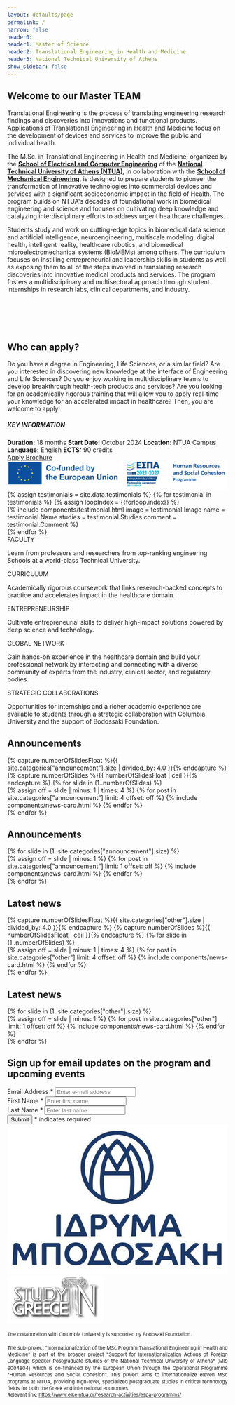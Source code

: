 ```yaml
---
layout: defaults/page
permalink: /
narrow: false
header0:
header1: Master of Science
header2: Translational Engineering in Health and Medicine
header3: National Technical University of Athens
show_sidebar: false
---
```

<div class="container pb-5">
    <div class="row">
        <div class="col-lg-8 col-sm-12 pl-0 pr-0">
            <div class="col-12">
                <h2>Welcome to our Master TEAM</h2>
                <p>
                    Translational Engineering is the process of translating engineering research findings
                    and discoveries into innovations and functional products. Applications of Translational
                    Engineering in Health and Medicine focus on the development of devices and services to
                    improve the public and individual health.
                </p>
                <p>
                    The M.Sc. in Translational Engineering in Health and Medicine, organized by the
                    <a href="https://www.ece.ntua.gr/en"><strong>School of Electrical and Computer Engineering</strong></a>
                    of the <a href="https://www.ntua.gr/en/"><strong>National Technical University of Athens (NTUA)</strong></a>,
                    in collaboration with the <a href="http://www.mech.ntua.gr/en/"><strong>School of Mechanical Engineering</strong></a>,
                    is designed to prepare students to pioneer the transformation of innovative technologies into commercial
                    devices and services with a significant socioeconomic impact in the field of Health. The program builds
                    on NTUA's decades of foundational work in biomedical engineering and science and focuses on cultivating
                    deep knowledge and catalyzing interdisciplinary efforts to address urgent healthcare challenges.
                </p>
                <p>
                    Students study and work on cutting-edge topics in biomedical data science and artificial
                    intelligence, neuroengineering, multiscale modeling, digital health, intelligent reality, healthcare
                    robotics, and biomedical microelectromechanical systems (BioMEMs) among others. The curriculum focuses
                    on instilling entrepreneurial and leadership skills in students as well as exposing them to all of the
                    steps involved in translating research discoveries into innovative medical products and services.
                    The program fosters a multidisciplinary and multisectoral approach through student internships in
                    research labs, clinical departments, and industry.
                </p>
            </div>
            <br>
             <br>
             <br>
             <br>
            <div class="col-12">
                <h2>Who can apply?</h2>
                <p>
                    Do you have a degree in Engineering, Life Sciences, or a similar field? Are you interested in
                    discovering new knowledge at the interface of Engineering and Life Sciences? Do you enjoy
                    working in multidisciplinary teams to develop breakthrough health-tech products and services?
                    Are you looking for an academically rigorous training that will allow you to apply real-time
                    your knowledge for an accelerated impact in healthcare? Then, you are welcome to apply!
                </p>
            </div>
        </div>
        <div class="col-lg-4 col-sm-12 pl-3 pr-0">
            <div class="card text-white background-color-main border-0">
                <div class="card-body grey-box">
                    <h5 class="card-title text-center">KEY INFORMATION</h5>
                    <div class="d-flex flex-column card-text text-center">
                        <label class="mb-0"><strong>Duration:</Strong> 18 months</label>
                        <label class="mb-0"><strong>Start Date:</Strong> October 2024</label>
                        <label class="mb-0"><strong>Location:</Strong> NTUA Campus</label>
                        <label class="mb-0"><strong>Language:</Strong> English</label>
                        <label class="mb-0"><strong>ECTS:</Strong> 90 credits</label>
                    </div>
                </div>
            </div>
            <div class="col-12 mt-4 px-0">
                <a href="{{ site.baseurl }}/admissions" role="button" class="btn btn-custom">
                    <i class="fa-regular fa-pen-to-square fa-lg mr-2"></i>Apply
                </a>
                <a href="{{ site.baseurl }}/files/MasterTEAM-Brochure.pdf" role="button" class="btn btn-custom mt-3" target="_blank">
                    <i class="fa-solid fa-download fa-lg mr-2"></i>Brochure
                </a>
                <a href="https://www.elke.ntua.gr/research-activities/espa-programms/" target="_blank">
                    <img  role="button" class="btn btn-custom mt-3"  decoding="async" src="theme/img/logos/espa-logo-english.png">
                </a>
            </div>
            <div class="carousel carousel-testimonials slide w-100 mt-5" data-ride="carousel" data-interval="5000" id="testimonialsCarousel">
                <div class="row align-items-center">
                    <div class="col-12 lead testimonials-controls">
                        <a class="btn btn-carousel prev-tes" title="go back">
                            <i class="fa-solid fa-chevron-left fa-lg colored-main"></i>
                        </a>
                        <a class="btn btn-carousel next-tes" title="more">
                            <i class="fa-solid fa-chevron-right fa-lg colored-main"></i>
                        </a>
                    </div>
                </div>
                <div class="row pt-0 mt-2">
                    <div class="carousel-inner">
                        {% assign testimonials = site.data.testimonials %}
                        {% for testimonial in testimonials %}
                        {% assign loopIndex = {{forloop.index}} %}
                            <div class='{% if loopIndex == 1 %}carousel-item active{% else %}carousel-item{% endif %} justify-content-center'>
                                <div class="card-deck">
                                    {% include components/testimonial.html
                                        image = testimonial.Image
                                        name = testimonial.Name
                                        studies = testimonial.Studies
                                        comment = testimonial.Comment
                                    %}
                                </div>
                            </div>
                        {% endfor %}
                    </div>
                </div>
            </div>
        </div>
    </div>
    <div class="row mt-4 pl-2">
        <div class="custom-information-box col-12 px-0">
            <div class="row">
                <div class="information-box-component col">
                    <label class="title">
                        FACULTY
                    </label>
                    <p class="text">
                        Learn from professors and researchers from top-ranking engineering Schools at a world-class Technical University.
                    </p>
                </div>
                <div class="information-box-component col">
                    <label class="title">
                        CURRICULUM
                    </label>
                    <p class="text">
                        Academically rigorous coursework that links research-backed concepts to practice and accelerates impact in the healthcare domain.
                    </p>
                </div>
                <div class="information-box-component col">
                    <label class="title">
                        ENTREPRENEURSHIP
                    </label>
                    <p class="text">
                        Cultivate entrepreneurial skills to deliver high-impact solutions powered by deep science and technology.
                    </p>
                </div>
                <div class="information-box-component col">
                    <label class="title">
                        GLOBAL NETWORK
                    </label>
                    <p class="text">
                        Gain hands-on experience in the healthcare domain and build your professional network by interacting and connecting with a diverse community of experts from the industry, clinical sector, and regulatory bodies.
                    </p>
                </div>
                <div class="information-box-component col">
                    <label class="title">
                        STRATEGIC COLLABORATIONS
                    </label>
                    <p class="text">
                        Opportunities for internships and a richer academic experience are available to students through a strategic collaboration with Columbia University and the support of Bodossaki Foundation.
                    </p>
                </div>
            </div>
        </div>
    </div>
    <div class="row mt-5">
        <div class="carousel carousel-desktop carousel-desktop-announcement slide w-100" data-ride="false" data-interval="false" id="postsCarouselDesktop">
            <div class="row align-items-center">
                <div class="col-lg-10 col-8">
                    <h2>Announcements</h2>
                </div>
                <div class="col-lg-2 col-4 text-md-right lead d-flex justify-content-end">
                    <a class="btn btn-carousel prev-desk-announcement" title="go back">
                        <i class="fa-solid fa-chevron-left fa-lg colored-main"></i>
                    </a>
                    <a class="btn btn-carousel next-desk-announcement" title="more">
                        <i class="fa-solid fa-chevron-right fa-lg colored-main"></i>
                    </a>
                </div>
            </div>
            <div class="row pt-0 mt-2">
                <div class="carousel-inner">
                    {% capture numberOfSlidesFloat %}{{ site.categories["announcement"].size | divided_by: 4.0 }}{% endcapture %}
                    {% capture numberOfSlides %}{{ numberOfSlidesFloat | ceil }}{% endcapture %}
                    {% for slide in (1..numberOfSlides) %}
                        <div class='{% if slide == 1 %}carousel-item active{% else %}carousel-item{% endif %}'>
                            <div class="card-deck news-cards-container">
                                {% assign off = slide | minus: 1 | times: 4 %}
                                {% for post in site.categories["announcement"] limit: 4 offset: off %}
                                    {% include components/news-card.html %}
                                {% endfor %}
                            </div>
                        </div>
                    {% endfor %}
                </div>
            </div>
        </div>
        <div class="carousel carousel-mobile carousel-mobile-announcement slide w-100" data-ride="false" data-interval="false" id="postsCarouselMobile">
            <div class="row align-items-center">
                <div class="col-lg-10 col-8">
                    <h2>Announcements</h2>
                </div>
                <div class="col-lg-2 col-4 text-md-right lead d-flex justify-content-end">
                    <a class="btn btn-carousel prev-mob-announcement" title="go back">
                        <i class="fa-solid fa-chevron-left fa-lg colored-main"></i>
                    </a>
                    <a class="btn btn-carousel next-mob-announcement" title="more">
                        <i class="fa-solid fa-chevron-right fa-lg colored-main"></i>
                    </a>
                </div>
            </div>
            <div class="row pt-0 mt-2">
                <div class="carousel-inner">
                    {% for slide in (1..site.categories["announcement"].size) %}
                        <div class='{% if slide == 1 %}carousel-item active{% else %}carousel-item{% endif %}'>
                            <div class="card-deck news-cards-container">
                                {% assign off = slide | minus: 1 %}
                                {% for post in site.categories["announcement"] limit: 1 offset: off %}
                                    {% include components/news-card.html %}
                                {% endfor %}
                            </div>
                        </div>
                    {% endfor %}
                </div>
            </div>
        </div>
    </div>
    <div class="row mt-5">
        <div class="carousel carousel-desktop carousel-desktop-news slide w-100" data-ride="false" data-interval="false" id="postsCarouselDesktop">
            <div class="row align-items-center">
                <div class="col-lg-10 col-8">
                    <h2>Latest news</h2>
                </div>
                <div class="col-lg-2 col-4 text-md-right lead d-flex justify-content-end">
                    <a class="btn btn-carousel prev-desk-news" title="go back">
                        <i class="fa-solid fa-chevron-left fa-lg colored-main"></i>
                    </a>
                    <a class="btn btn-carousel next-desk-news" title="more">
                        <i class="fa-solid fa-chevron-right fa-lg colored-main"></i>
                    </a>
                </div>
            </div>
            <div class="row pt-0 mt-2">
                <div class="carousel-inner">
                    {% capture numberOfSlidesFloat %}{{ site.categories["other"].size | divided_by: 4.0 }}{% endcapture %}
                    {% capture numberOfSlides %}{{ numberOfSlidesFloat | ceil }}{% endcapture %}
                    {% for slide in (1..numberOfSlides) %}
                        <div class='{% if slide == 1 %}carousel-item active{% else %}carousel-item{% endif %}'>
                            <div class="card-deck news-cards-container">
                                {% assign off = slide | minus: 1 | times: 4 %}
                                {% for post in site.categories["other"] limit: 4 offset: off %}
                                    {% include components/news-card.html %}
                                {% endfor %}
                            </div>
                        </div>
                    {% endfor %}
                </div>
            </div>
        </div>
        <div class="carousel carousel-mobile carousel-mobile-news slide w-100" data-ride="false" data-interval="false" id="postsCarouselMobile">
            <div class="row align-items-center">
                <div class="col-lg-10 col-8">
                    <h2>Latest news</h2>
                </div>
                <div class="col-lg-2 col-4 text-md-right lead d-flex justify-content-end">
                    <a class="btn btn-carousel prev-mob-news" title="go back">
                        <i class="fa-solid fa-chevron-left fa-lg colored-main"></i>
                    </a>
                    <a class="btn btn-carousel next-mob-news" title="more">
                        <i class="fa-solid fa-chevron-right fa-lg colored-main"></i>
                    </a>
                </div>
            </div>
            <div class="row pt-0 mt-2">
                <div class="carousel-inner">
                    {% for slide in (1..site.categories["other"].size) %}
                        <div class='{% if slide == 1 %}carousel-item active{% else %}carousel-item{% endif %}'>
                            <div class="card-deck news-cards-container">
                                {% assign off = slide | minus: 1 %}
                                {% for post in site.categories["other"] limit: 1 offset: off %}
                                    {% include components/news-card.html %}
                                {% endfor %}
                            </div>
                        </div>
                    {% endfor %}
                </div>
            </div>
        </div>
    </div>
    <div class="row mt-5 pl-2">
        <h2>Sign up for email updates on the program and upcoming events</h2>
        <div id="mc_embed_signup" class="form-container">
            <form action="https://ntua.us12.list-manage.com/subscribe/post?u=2294fad3462396a281ff35e61&amp;id=edfa3a462d" method="post" id="mc-embedded-subscribe-form" name="mc-embedded-subscribe-form" class="validate" target="_blank" novalidate>
                <div id="mc_embed_signup_scroll">
                    <div class="mc-field-group form-group">
                        <label for="mce-EMAIL" class="font-weight-bold">Email Address <span class="asterisk colored-main">*</span></label>
                        <input type="email" value="" name="EMAIL" class="required email form-control" id="mce-EMAIL" placeholder="Enter e-mail address" required>
                    </div>
                    <div class="mc-field-group form-group">
                        <label for="mce-FNAME" class="font-weight-bold">First Name <span class="asterisk colored-main">*</span></label>
                        <input type="text" value="" name="FNAME" class="required form-control" id="mce-FNAME" placeholder="Enter first name" required>
                    </div>
                    <div class="mc-field-group form-group">
                        <label for="mce-LNAME" class="font-weight-bold">Last Name <span class="asterisk colored-main">*</span></label>
                        <input type="text" value="" name="LNAME" class="required form-control" id="mce-LNAME" placeholder="Enter last name" required>
                    </div>
                    <div id="mce-responses" class="clear foot">
                        <div class="response" id="mce-error-response" style="display:none"></div>
                        <div class="response" id="mce-success-response" style="display:none"></div>
                    </div>
                    <!-- real people should not fill this in and expect good things - do not remove this or risk form bot signups-->
                    <div style="position: absolute; left: -5000px;" aria-hidden="true"><input type="text" name="b_2294fad3462396a281ff35e61_edfa3a462d" tabindex="-1" value=""></div>
                    <div class="optionalParent">
                        <div class="clear foot">
                            <button type="submit" value="Subscribe" name="subscribe" id="mc-embedded-subscribe" class="btn btn-primary">Submit</button>
                            <span class="indicates-required float-right font-italic pt-2"><span class="asterisk colored-main font-weight-bold">*</span> indicates required</span>
                        </div>
                    </div>
                </div>
            </form>
        </div>
    </div>
    <div class="disclaimer-footer">
        <div class="disclaimer-logos">
            <a class="logo-footer-secondary" href="https://www.bodossaki.gr/en/" target="_blank">
                <img decoding="async" src="theme/img/logos/mpodosaki.jpg">
            </a>
            <a class="logo-footer-primary" href="https://studyingreece.edu.gr/" target="_blank">
                <img decoding="async" src="theme/img/logos/sig_logo_2.png">
            </a>
        </div>
        <div class="disclaimer-text">
            <p class="text-footer-secondary"></p>
            <!--
            <p>This project "Support for Internationalization Actions of Postgraduate Studies of the National Technical University of Athens" (MIS 51461485)  is co-financed by Greece and the European Union (European Social Fund- ESF) through the Operational Programme "Human Resources Development, Education and Lifelong Learning 2014-2020".</p>
            -->
            <p class="text-footer-primary"></p>
        </div>
        <div style="line-height: 1.4; font-size: 11px; text-align: left; width: 100%;">
            The collaboration with Columbia University is supported by Bodosaki Foundation.
            <br><br>
        </div>
        <div style="text-align: justify; text-justify: inter-word; line-height: 1.4; font-size: 11px;">
    The sub-project "Internationalization of the MSc Program Translational Engineering in Health and Medicine" is part of the broader project "Support for Internationalization Actions of Foreign Language Speaker Postgraduate Studies of the National Technical University of Athens" (MIS 6004804) which is co-financed by the European Union through the Operational Programme "Human Resources and Social Cohesion". This project aims to internationalize eleven MSc programs at NTUA, providing high-level, specialized postgraduate studies in critical technology fields for both the Greek and international economies.<br>
    Relevant link: <a href="https://www.elke.ntua.gr/research-activities/espa-programms/" target="_blank">https://www.elke.ntua.gr/research-activities/espa-programms/</a> 
        </div>
    </div>
</div>

<script type='text/javascript' src='//s3.amazonaws.com/downloads.mailchimp.com/js/mc-validate.js'></script>
<script type='text/javascript'>
    (function ($) {
        window.fnames = new Array();
        window.ftypes = new Array();
        fnames[0] = "EMAIL";
        ftypes[0] = "email";
        fnames[1] = "FNAME";
        ftypes[1] = "text";
        fnames[2] = "LNAME";
        ftypes[2] = "text";
        fnames[3] = "ADDRESS";
        ftypes[3] = "address";
        fnames[4] = "PHONE";
        ftypes[4] = "phone";
        fnames[5] = "BIRTHDAY";
        ftypes[5] = "birthday";
        fnames[6] = "MMERGE6";
        ftypes[6] = "dropdown";
        fnames[7] = "MMERGE7";
        ftypes[7] = "address";
    })(jQuery);
    var $mcj = jQuery.noConflict(true);
</script>

<script>
    // desktop carousel controls
    $('.next-desk-announcement').click(function(){ $('.carousel-desktop-announcement').carousel('next');return false; });
    $('.prev-desk-announcement').click(function(){ $('.carousel-desktop-announcement').carousel('prev');return false; });
    $('.next-desk-news').click(function(){ $('.carousel-desktop-news').carousel('next');return false; });
    $('.prev-desk-news').click(function(){ $('.carousel-desktop-news').carousel('prev');return false; });
    // mobile carousel controls
    $('.next-mob-announcement').click(function(){ $('.carousel-mobile-announcement').carousel('next');return false; });
    $('.prev-mob-announcement').click(function(){ $('.carousel-mobile-announcement').carousel('prev');return false; });
    $('.next-mob-news').click(function(){ $('.carousel-mobile-news').carousel('next');return false; });
    $('.prev-mob-news').click(function(){ $('.carousel-mobile-news').carousel('prev');return false; });
    // testimonials carousel controls
    $('.next-tes').click(function(){ $('.carousel-testimonials').carousel('next');return false; });
    $('.prev-tes').click(function(){ $('.carousel-testimonials').carousel('prev');return false; });
</script>
